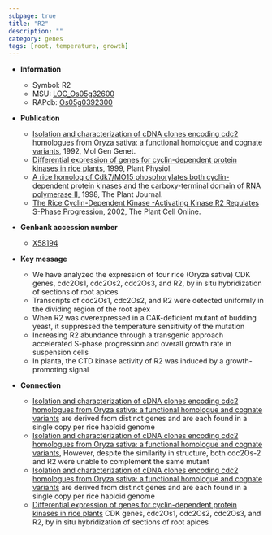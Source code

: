 ```yaml
---
subpage: true
title: "R2"
description: ""
category: genes
tags: [root, temperature, growth]
---
```


* **Information**  
    + Symbol: R2  
    + MSU: [LOC_Os05g32600](http://rice.plantbiology.msu.edu/cgi-bin/ORF_infopage.cgi?orf=LOC_Os05g32600)  
    + RAPdb: [Os05g0392300](http://rapdb.dna.affrc.go.jp/viewer/gbrowse_details/irgsp1?name=Os05g0392300)  

* **Publication**  
    + [Isolation and characterization of cDNA clones encoding cdc2 homologues from Oryza sativa: a functional homologue and cognate variants](http://www.ncbi.nlm.nih.gov/pubmed?term=Isolation+and+characterization+of+cDNA+clones+encoding+cdc2+homologues+from+Oryza+sativa:+a+functional+homologue+and+cognate+variants%5BTitle%5D), 1992, Mol Gen Genet.
    + [Differential expression of genes for cyclin-dependent protein kinases in rice plants](http://www.ncbi.nlm.nih.gov/pubmed?term=Differential+expression+of+genes+for+cyclin-dependent+protein+kinases+in+rice+plants%5BTitle%5D), 1999, Plant Physiol.
    + [A rice homolog of Cdk7/MO15 phosphorylates both cyclin-dependent protein kinases and the carboxy-terminal domain of RNA polymerase II](http://www.ncbi.nlm.nih.gov/pubmed?term=A+rice+homolog+of+Cdk7/MO15+phosphorylates+both+cyclin-dependent+protein+kinases+and+the+carboxy-terminal+domain+of+RNA+polymerase+II%5BTitle%5D), 1998, The Plant Journal.
    + [The Rice Cyclin-Dependent Kinase -Activating Kinase R2 Regulates S-Phase Progression](http://www.ncbi.nlm.nih.gov/pubmed?term=The+Rice+Cyclin-Dependent+Kinase+-Activating+Kinase+R2+Regulates+S-Phase+Progression%5BTitle%5D), 2002, The Plant Cell Online.

* **Genbank accession number**  
    + [X58194](http://www.ncbi.nlm.nih.gov/nuccore/X58194)

* **Key message**  
    + We have analyzed the expression of four rice (Oryza sativa) CDK genes, cdc2Os1, cdc2Os2, cdc2Os3, and R2, by in situ hybridization of sections of root apices
    + Transcripts of cdc2Os1, cdc2Os2, and R2 were detected uniformly in the dividing region of the root apex
    + When R2 was overexpressed in a CAK-deficient mutant of budding yeast, it suppressed the temperature sensitivity of the mutation
    + Increasing R2 abundance through a transgenic approach accelerated S-phase progression and overall growth rate in suspension cells
    + In planta, the CTD kinase activity of R2 was induced by a growth-promoting signal

* **Connection**  
    + [Isolation and characterization of cDNA clones encoding cdc2 homologues from Oryza sativa: a functional homologue and cognate variants](cdc2Os-1,+cdc2Os-2+and+R2) are derived from distinct genes and are each found in a single copy per rice haploid genome
    + [Isolation and characterization of cDNA clones encoding cdc2 homologues from Oryza sativa: a functional homologue and cognate variants](http://www.ncbi.nlm.nih.gov/pubmed?term=Isolation+and+characterization+of+cDNA+clones+encoding+cdc2+homologues+from+Oryza+sativa:+a+functional+homologue+and+cognate+variants%5BTitle%5D), However, despite the similarity in structure, both cdc2Os-2 and R2 were unable to complement the same mutant
    + [Isolation and characterization of cDNA clones encoding cdc2 homologues from Oryza sativa: a functional homologue and cognate variants](cdc2Os-1,+cdc2Os-2+and+R2) are derived from distinct genes and are each found in a single copy per rice haploid genome
    + [Differential expression of genes for cyclin-dependent protein kinases in rice plants](Oryza+sativa) CDK genes, cdc2Os1, cdc2Os2, cdc2Os3, and R2, by in situ hybridization of sections of root apices



